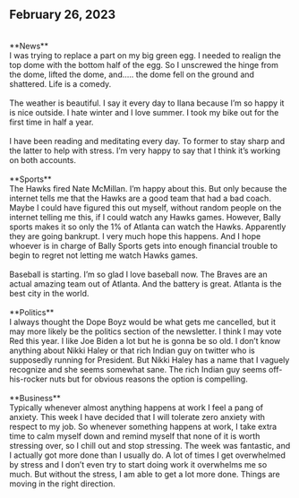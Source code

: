## February 26, 2023
<br>
**News**
<br>
I was trying to replace a part on my big green egg. I needed to realign the top dome with the bottom half of the egg. So I unscrewed the hinge from the dome, lifted the dome, and….. the dome fell on the ground and shattered. Life is a comedy.
<br><br>
The weather is beautiful. I say it every day to Ilana because I’m so happy it is nice outside. I hate winter and I love summer. I took my bike out for the first time in half a year.
<br><br>
I have been reading and meditating every day. To former to stay sharp and the latter to help with stress. I’m very happy to say that I think it’s working on both accounts.
<br><br>
**Sports**
<br>
The Hawks fired Nate McMillan. I’m happy about this. But only because the internet tells me that the Hawks are a good team that had a bad coach. Maybe I could have figured this out myself, without random people on the internet telling me this, if I could watch any Hawks games. However, Bally sports makes it so only the 1% of Atlanta can watch the Hawks. Apparently they are going bankrupt. I very much hope this happens. And I hope whoever is in charge of Bally Sports gets into enough financial trouble to begin to regret not letting me watch Hawks games.
<br><br>
Baseball is starting. I’m so glad I love baseball now. The Braves are an actual amazing team out of Atlanta. And the battery is great. Atlanta is the best city in the world.
<br><br>
**Politics**
<br>
I always thought the Dope Boyz would be what gets me cancelled, but it may more likely be the politics section of the newsletter. I think I may vote Red this year. I like Joe Biden a lot but he is gonna be so old. I don’t know anything about Nikki Haley or that rich Indian guy on twitter who is supposedly running for President. But Nikki Haley has a name that I vaguely recognize and she seems somewhat sane. The rich Indian guy seems off-his-rocker nuts but for obvious reasons the option is compelling.
<br><br>
**Business**
<br>
Typically whenever almost anything happens at work I feel a pang of anxiety. This week I have decided that I will tolerate zero anxiety with respect to my job. So whenever something happens at work, I take extra time to calm myself down and remind myself that none of it is worth stressing over, so I chill out and stop stressing. The week was fantastic, and I actually got more done than I usually do. A lot of times I get overwhelmed by stress and I don’t even try to start doing work it overwhelms me so much. But without the stress, I am able to get a lot more done. Things are moving in the right direction.